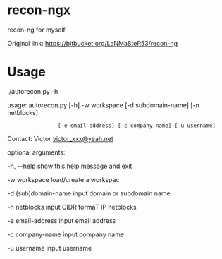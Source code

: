 # recon-ngx

recon-ng for myself

Original link: https://bitbucket.org/LaNMaSteR53/recon-ng


# Usage

./autorecon.py -h

usage: autorecon.py [-h] -w workspace [-d subdomain-name] [-n netblocks]

                    [-e email-address] [-c company-name] [-u username]

Contact: Victor <victor_xxx@yeah.net>


optional arguments:

  -h, --help           show this help message and exit
  
  -w workspace         load/create a workspac
  
  -d (sub)domain-name  input domain or subdomain name
 
  -n netblocks         input CIDR formaT IP netblocks
  
  -e email-address     input email address
  
  -c company-name      input company name
  
  -u username          input username

